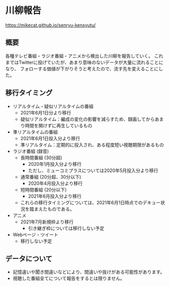 川柳報告
========

https://mikecat.github.io/senryu-kensyutu/

## 概要

各種テレビ番組・ラジオ番組・アニメから検出した川柳を報告していく。
これまではTwitterに投げていたが、あまり意味のないデータが大量に流れることになり、
フォローする価値が下がりそうと考えたので、流す先を変えることにした。

## 移行タイミング

* リアルタイム・疑似リアルタイムの番組
  * 2021年6月1日分より移行
  * 疑似リアルタイム：編成の変化の影響を減らすため、録画してからあまり時間を開けずに再生しているもの
* 準リアルタイムの番組
  * 2021年6月1日投入分より移行
  * 準リアルタイム：定期的に投入され、ある程度短い視聴期限があるもの
* ラジオ番組 (録音)
  * 長時間番組 (30分超)
    * 2020年1月投入分より移行
    * ただし、ミューコミプラスについては2020年5月投入分より移行
  * 通常番組 (20分超、30分以下)
    * 2020年4月投入分より移行
  * 短時間番組 (20分以下)
    * 2021年6月投入分より移行
  * これらの移行タイミングについては、2021年6月1日時点でのデキュー状況を踏まえたものである。
* アニメ
  * 2021年7月新規枠より移行
    * 引き継ぎ枠については移行しない予定
* Webページ・ツイート
  * 移行しない予定

## データについて

* 記憶違いや聞き間違いなどにより、間違いや抜けがある可能性があります。
* 視聴した番組全てについて報告をするとは限りません。
